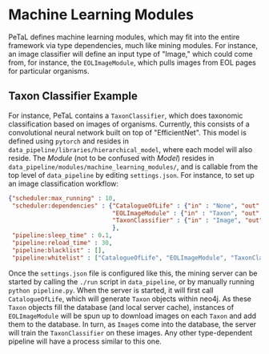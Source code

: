 # Machine Learning Modules 

PeTaL defines machine learning modules, which may fit into the entire framework via type dependencies, much like mining modules.
For instance, an image classifier will define an input type of "Image," which could come from, for instance, the `EOLImageModule`, 
which pulls images from EOL pages for particular organisms.

## Taxon Classifier Example

For instance, PeTaL contains a `TaxonClassifier`, which does taxonomic classification based on images of organisms.
Currently, this consists of a convolutional neural network built on top of "EfficientNet". 
This model is defined using `pytorch` and resides in `data_pipeline/libraries/hierarchical_model`, where each model will also reside.
The *Module* (not to be confused with *Model*) resides in `data_pipeline/modules/machine_learning_modules/`, and is callable from the top level of `data_pipeline` by editing `settings.json`.
For instance, to set up an image classification workflow:

```json
{"scheduler:max_running" : 10,
 "scheduler:dependencies" : {"CatalogueOfLife" : {"in" : "None", "out" : "Taxon"},
                             "EOLImageModule" : {"in" : "Taxon", "out" : "Image"},
                             "TaxonClassifier" : {"in" : "Image", "out" : "None"},
                             },
 "pipeline:sleep_time" : 0.1,
 "pipeline:reload_time" : 30,
 "pipeline:blacklist" : [],
 "pipeline:whitelist" : ["CatalogueOfLife", "EOLImageModule", "TaxonClassifier"]}
```
Once the `settings.json` file is configured like this, the mining server can be started by calling the `./run` script in `data_pipeline`, or by manually running `python pipeline.py`.
When the server is started, it will first call `CatalogueOfLife`, which will generate `Taxon` objects within neo4j.
As these `Taxon` objects fill the database (and local server cache), instances of `EOLImageModule` will be spun up to download images on each `Taxon` and add them to the database.
In turn, as `Image`s come into the database, the server will train the `TaxonClassifier` on these images.
Any other type-dependent pipeline will have a process similar to this one.
